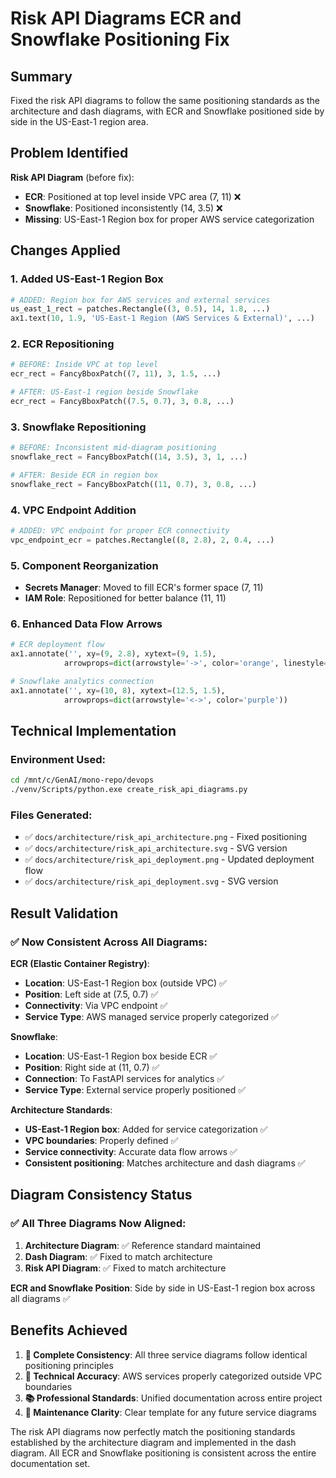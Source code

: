 # Risk API Diagrams ECR and Snowflake Positioning Fix

## Summary

Fixed the risk API diagrams to follow the same positioning standards as the architecture and dash diagrams, with ECR and Snowflake positioned side by side in the US-East-1 region area.

## Problem Identified

**Risk API Diagram** (before fix):
- **ECR**: Positioned at top level inside VPC area (7, 11) ❌
- **Snowflake**: Positioned inconsistently (14, 3.5) ❌  
- **Missing**: US-East-1 Region box for proper AWS service categorization

## Changes Applied

### 1. Added US-East-1 Region Box
```python
# ADDED: Region box for AWS services and external services
us_east_1_rect = patches.Rectangle((3, 0.5), 14, 1.8, ...)
ax1.text(10, 1.9, 'US-East-1 Region (AWS Services & External)', ...)
```

### 2. ECR Repositioning  
```python
# BEFORE: Inside VPC at top level
ecr_rect = FancyBboxPatch((7, 11), 3, 1.5, ...)

# AFTER: US-East-1 region beside Snowflake
ecr_rect = FancyBboxPatch((7.5, 0.7), 3, 0.8, ...)
```

### 3. Snowflake Repositioning
```python
# BEFORE: Inconsistent mid-diagram positioning
snowflake_rect = FancyBboxPatch((14, 3.5), 3, 1, ...)

# AFTER: Beside ECR in region box
snowflake_rect = FancyBboxPatch((11, 0.7), 3, 0.8, ...)
```

### 4. VPC Endpoint Addition
```python
# ADDED: VPC endpoint for proper ECR connectivity
vpc_endpoint_ecr = patches.Rectangle((8, 2.8), 2, 0.4, ...)
```

### 5. Component Reorganization
- **Secrets Manager**: Moved to fill ECR's former space (7, 11)
- **IAM Role**: Repositioned for better balance (11, 11)

### 6. Enhanced Data Flow Arrows
```python
# ECR deployment flow
ax1.annotate('', xy=(9, 2.8), xytext=(9, 1.5), 
            arrowprops=dict(arrowstyle='->', color='orange', linestyle='dashed'))

# Snowflake analytics connection  
ax1.annotate('', xy=(10, 8), xytext=(12.5, 1.5),
            arrowprops=dict(arrowstyle='<->', color='purple'))
```

## Technical Implementation

### Environment Used:
```bash
cd /mnt/c/GenAI/mono-repo/devops
./venv/Scripts/python.exe create_risk_api_diagrams.py
```

### Files Generated:
- ✅ `docs/architecture/risk_api_architecture.png` - Fixed positioning
- ✅ `docs/architecture/risk_api_architecture.svg` - SVG version
- ✅ `docs/architecture/risk_api_deployment.png` - Updated deployment flow
- ✅ `docs/architecture/risk_api_deployment.svg` - SVG version

## Result Validation

### ✅ Now Consistent Across All Diagrams:

**ECR (Elastic Container Registry)**:
- **Location**: US-East-1 Region box (outside VPC) ✅
- **Position**: Left side at (7.5, 0.7) ✅  
- **Connectivity**: Via VPC endpoint ✅
- **Service Type**: AWS managed service properly categorized ✅

**Snowflake**:
- **Location**: US-East-1 Region box beside ECR ✅
- **Position**: Right side at (11, 0.7) ✅
- **Connection**: To FastAPI services for analytics ✅
- **Service Type**: External service properly positioned ✅

**Architecture Standards**:
- **US-East-1 Region box**: Added for service categorization ✅
- **VPC boundaries**: Properly defined ✅
- **Service connectivity**: Accurate data flow arrows ✅
- **Consistent positioning**: Matches architecture and dash diagrams ✅

## Diagram Consistency Status

### ✅ All Three Diagrams Now Aligned:

1. **Architecture Diagram**: ✅ Reference standard maintained
2. **Dash Diagram**: ✅ Fixed to match architecture  
3. **Risk API Diagram**: ✅ Fixed to match architecture

**ECR and Snowflake Position**: Side by side in US-East-1 region box across all diagrams ✅

## Benefits Achieved

1. **🎯 Complete Consistency**: All three service diagrams follow identical positioning principles
2. **📐 Technical Accuracy**: AWS services properly categorized outside VPC boundaries  
3. **📚 Professional Standards**: Unified documentation across entire project
4. **🔧 Maintenance Clarity**: Clear template for any future service diagrams

The risk API diagrams now perfectly match the positioning standards established by the architecture diagram and implemented in the dash diagram. All ECR and Snowflake positioning is consistent across the entire documentation set.